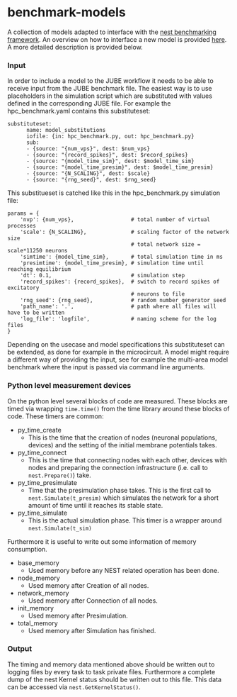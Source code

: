 # benchmark-models

A collection of models adapted to interface with the [nest benchmarking framework](https://github.com/INM-6/nest_benchmarking_framework). An overview on how to interface a new model is provided [here](https://github.com/INM-6/beNNch#developer-guide). A more detailed description is provided below.

### Input

In order to include a model to the JUBE workflow it needs to be able to receive input from the JUBE benchmark file. The easiest way is to use placeholders in the simulation script which are substituted with values defined in the corresponding JUBE file. For example the hpc\_benchmark.yaml contains this substituteset:

```
substituteset:
      name: model_substitutions
      iofile: {in: hpc_benchmark.py, out: hpc_benchmark.py}
      sub:
      - {source: "{num_vps}", dest: $num_vps}
      - {source: "{record_spikes}", dest: $record_spikes}
      - {source: "{model_time_sim}", dest: $model_time_sim}
      - {source: "{model_time_presim}", dest: $model_time_presim}
      - {source: "{N_SCALING}", dest: $scale}
      - {source: "{rng_seed}", dest: $rng_seed}
```

This substitueset is catched like this in the hpc\_benchmark.py simulation file:

```
params = {
    'nvp': {num_vps},                  # total number of virtual processes
    'scale': {N_SCALING},              # scaling factor of the network size
                                       # total network size = scale*11250 neurons
    'simtime': {model_time_sim},       # total simulation time in ms
    'presimtime': {model_time_presim}, # simulation time until reaching equilibrium
    'dt': 0.1,                         # simulation step
    'record_spikes': {record_spikes},  # switch to record spikes of excitatory
                                       # neurons to file
    'rng_seed': {rng_seed},            # random number generator seed
    'path_name': '.',                  # path where all files will have to be written
    'log_file': 'logfile',             # naming scheme for the log files
}
```

Depending on the usecase and model specifications this substituteset can be extended, as done for example in the microcircuit. A model might require a different way of providing the input, see for example the multi-area model benchmark where the input is passed via command line arguments.

### Python level measurement devices

On the python level several blocks of code are measured. These blocks are timed via wrapping `time.time()` from the time library around these blocks of code. These timers are common:

* py\_time\_create
    * This is the time that the creation of nodes (neuronal populations, devices) and the setting of the initial membrane potentials takes.
* py\_time\_connect
    * This is the time that connecting nodes with each other, devices with nodes and preparing the connection infrastructure (i.e. call to `nest.Prepare()`) take.
* py\_time\_presimulate
    * Time that the presimulation phase takes. This is the first call to `nest.Simulate(t_presim)` which simulates the network for a short amount of time until it reaches its stable state.
* py\_time\_simulate
    * This is the actual simulation phase. This timer is a wrapper around `nest.Simulate(t_sim)`

Furthermore it is useful to write out some information of memory consumption.

* base\_memory
    * Used memory before any NEST related operation has been done.
* node\_memory
    * Used memory after Creation of all nodes.
* network\_memory
    * Used memory after Connection of all nodes.
* init\_memory
    * Used memory after Presimulation.
* total\_memory
    * Used memory after Simulation has finished.

### Output

The timing and memory data mentioned above should be written out to logging files by every task to task private files. Furthermore a complete dump of the nest Kernel status should be written out to this file. This data can be accessed via `nest.GetKernelStatus()`.
